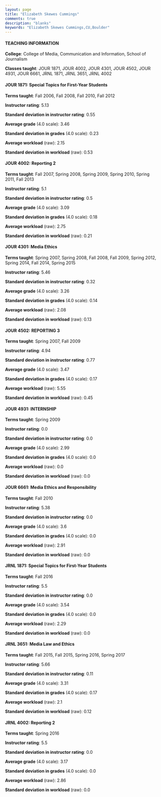 ```yaml
---
layout: page
title: "Elizabeth Skewes Cummings" 
comments: true
description: "blanks"
keywords: "Elizabeth Skewes Cummings,CU,Boulder"
---
```

<head>
<script src="https://ajax.googleapis.com/ajax/libs/jquery/2.1.3/jquery.min.js"></script>
<script src="https://dl.dropboxusercontent.com/s/pc42nxpaw1ea4o9/highcharts.js?dl=0"></script>
<!-- <script src="../assets/js/highcharts.js"></script> -->
<style type="text/css">@font-face {
	font-family: "Bebas Neue";
	src: url(https://www.filehosting.org/file/details/544349/BebasNeue Regular.otf) format("opentype");
	}
	h1.Bebas { 
		font-family: "Bebas Neue", Verdana, Tahoma;
	}
</style>
</head>
	   
#### TEACHING INFORMATION

**College**: College of Media, Communication and Information, School of Journalism

**Classes taught**: JOUR 1871, JOUR 4002, JOUR 4301, JOUR 4502, JOUR 4931, JOUR 6661, JRNL 1871, JRNL 3651, JRNL 4002

#### JOUR 1871: Special Topics for First-Year Students

**Terms taught**: Fall 2006, Fall 2008, Fall 2010, Fall 2012

**Instructor rating**: 5.13

**Standard deviation in instructor rating**: 0.55

**Average grade** (4.0 scale): 3.46

**Standard deviation in grades** (4.0 scale): 0.23

**Average workload** (raw): 2.15

**Standard deviation in workload** (raw): 0.53

#### JOUR 4002: Reporting 2

**Terms taught**: Fall 2007, Spring 2008, Spring 2009, Spring 2010, Spring 2011, Fall 2013

**Instructor rating**: 5.1

**Standard deviation in instructor rating**: 0.5

**Average grade** (4.0 scale): 3.09

**Standard deviation in grades** (4.0 scale): 0.18

**Average workload** (raw): 2.75

**Standard deviation in workload** (raw): 0.21

#### JOUR 4301: Media Ethics

**Terms taught**: Spring 2007, Spring 2008, Fall 2008, Fall 2009, Spring 2012, Spring 2014, Fall 2014, Spring 2015

**Instructor rating**: 5.46

**Standard deviation in instructor rating**: 0.32

**Average grade** (4.0 scale): 3.26

**Standard deviation in grades** (4.0 scale): 0.14

**Average workload** (raw): 2.08

**Standard deviation in workload** (raw): 0.13

#### JOUR 4502: REPORTING 3

**Terms taught**: Spring 2007, Fall 2009

**Instructor rating**: 4.94

**Standard deviation in instructor rating**: 0.77

**Average grade** (4.0 scale): 3.47

**Standard deviation in grades** (4.0 scale): 0.17

**Average workload** (raw): 5.55

**Standard deviation in workload** (raw): 0.45

#### JOUR 4931: INTERNSHIP

**Terms taught**: Spring 2009

**Instructor rating**: 0.0

**Standard deviation in instructor rating**: 0.0

**Average grade** (4.0 scale): 2.99

**Standard deviation in grades** (4.0 scale): 0.0

**Average workload** (raw): 0.0

**Standard deviation in workload** (raw): 0.0

#### JOUR 6661: Media Ethics and Responsibility

**Terms taught**: Fall 2010

**Instructor rating**: 5.38

**Standard deviation in instructor rating**: 0.0

**Average grade** (4.0 scale): 3.6

**Standard deviation in grades** (4.0 scale): 0.0

**Average workload** (raw): 2.91

**Standard deviation in workload** (raw): 0.0

#### JRNL 1871: Special Topics for First-Year Students

**Terms taught**: Fall 2016

**Instructor rating**: 5.5

**Standard deviation in instructor rating**: 0.0

**Average grade** (4.0 scale): 3.54

**Standard deviation in grades** (4.0 scale): 0.0

**Average workload** (raw): 2.29

**Standard deviation in workload** (raw): 0.0

#### JRNL 3651: Media Law and Ethics

**Terms taught**: Fall 2015, Fall 2015, Spring 2016, Spring 2017

**Instructor rating**: 5.66

**Standard deviation in instructor rating**: 0.11

**Average grade** (4.0 scale): 3.31

**Standard deviation in grades** (4.0 scale): 0.17

**Average workload** (raw): 2.1

**Standard deviation in workload** (raw): 0.12

#### JRNL 4002: Reporting 2

**Terms taught**: Spring 2016

**Instructor rating**: 5.5

**Standard deviation in instructor rating**: 0.0

**Average grade** (4.0 scale): 3.17

**Standard deviation in grades** (4.0 scale): 0.0

**Average workload** (raw): 2.86

**Standard deviation in workload** (raw): 0.0

